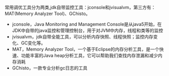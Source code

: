 常用调优工具分为两类,jdk自带监控工具：jconsole和jvisualvm，第三方有：MAT(Memory Analyzer Tool)、GChisto。
* jconsole，Java Monitoring and Management Console是从java5开始，在JDK中自带的java监控和管理控制台，用于对JVM中内存，线程和类等的监控
* jvisualvm，jdk自带全能工具，可以分析内存快照、线程快照；监控内存变化、GC变化等。
* MAT，Memory Analyzer Tool，一个基于Eclipse的内存分析工具，是一个快速、功能丰富的Java heap分析工具，它可以帮助我们查找内存泄漏和减少内存消耗
* GChisto，一款专业分析gc日志的工具